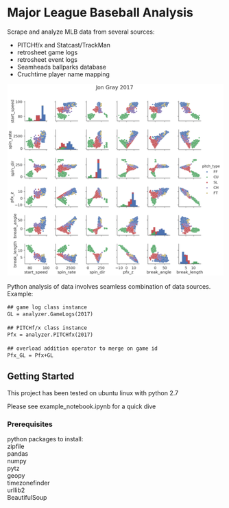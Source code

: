 # Major League Baseball Analysis

Scrape and analyze MLB data from several sources:
* PITCHf/x and Statcast/TrackMan
* retrosheet game logs
* retrosheet event logs
* Seamheads ballparks database
* Cruchtime player name mapping

![alt text](https://raw.githubusercontent.com/tmulholland/baseball/master/figs/jon-gray-2017.png)

Python analysis of data involves seamless combination of data sources. 
Example:
```
## game log class instance
GL = analyzer.GameLogs(2017)

## PITCHf/x class instance
Pfx = analyzer.PITCHfx(2017)

## overload addition operator to merge on game id
Pfx_GL = Pfx+GL
```

## Getting Started

This project has been tested on ubuntu linux with python 2.7

Please see example_notebook.ipynb for a quick dive

### Prerequisites

python packages to install:  
zipfile  
pandas  
numpy  
pytz  
geopy  
timezonefinder  
urllib2  
BeautifulSoup  

